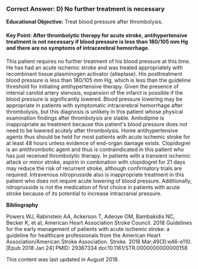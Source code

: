
### Correct Answer: D) No further treatment is necessary 

**Educational Objective:** Treat blood pressure after thrombolysis.

#### **Key Point:** After thrombolytic therapy for acute stroke, antihypertensive treatment is not necessary if blood pressure is less than 180/105 mm Hg and there are no symptoms of intracerebral hemorrhage.

This patient requires no further treatment of his blood pressure at this time. He has had an acute ischemic stroke and was treated appropriately with recombinant tissue plasminogen activator (alteplase). His posttreatment blood pressure is less than 180/105 mm Hg, which is less than the guideline threshold for initiating antihypertensive therapy. Given the presence of internal carotid artery stenosis, expansion of the infarct is possible if the blood pressure is significantly lowered. Blood pressure lowering may be appropriate in patients with symptomatic intracerebral hemorrhage after thrombolysis, but this diagnosis is unlikely in this patient whose physical examination findings after thrombolysis are stable.
Amlodipine is inappropriate as treatment because this patient's blood pressure does not need to be lowered acutely after thrombolysis. Home antihypertensive agents thus should be held for most patients with acute ischemic stroke for at least 48 hours unless evidence of end-organ damage exists.
Clopidogrel is an antithrombotic agent and thus is contraindicated in this patient who has just received thrombolytic therapy. In patients with a transient ischemic attack or minor stroke, aspirin in combination with clopidogrel for 21 days may reduce the risk of recurrent stroke, although confirmatory trials are required.
Intravenous nitroprusside also is inappropriate treatment in this patient who does not require acute lowering of blood pressure. Additionally, nitroprusside is not the medication of first choice in patients with acute stroke because of its potential to increase intracranial pressure.

**Bibliography**

Powers WJ, Rabinstein AA, Ackerson T, Adeoye OM, Bambakidis NC, Becker K, et al; American Heart Association Stroke Council. 2018 Guidelines for the early management of patients with acute ischemic stroke: a guideline for healthcare professionals from the American Heart Association/American Stroke Association. Stroke. 2018 Mar;49(3):e46-e110. [Epub 2018 Jan 24] PMID: 29367334 doi:10.1161/STR.0000000000000158

This content was last updated in August 2018.